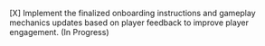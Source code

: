 [X] Implement the finalized onboarding instructions and gameplay mechanics updates based on player feedback to improve player engagement. (In Progress)